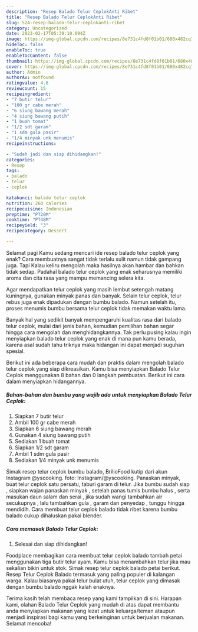 ```yaml
---
description: "Resep Balado Telur CeplokAnti Ribet"
title: "Resep Balado Telur CeplokAnti Ribet"
slug: 524-resep-balado-telur-ceplokanti-ribet
category: Uncategorized
date: 2023-02-17T05:39:10.094Z
image: https://img-global.cpcdn.com/recipes/8e731c4fd8f01b01/680x482cq70/balado-telur-ceplok-foto-resep-utama.jpg
hideToc: false
enableToc: true
enableTocContent: false
thumbnail: https://img-global.cpcdn.com/recipes/8e731c4fd8f01b01/680x482cq70/balado-telur-ceplok-foto-resep-utama.jpg
cover: https://img-global.cpcdn.com/recipes/8e731c4fd8f01b01/680x482cq70/balado-telur-ceplok-foto-resep-utama.jpg
author: Admin
authorAv: notfound
ratingvalue: 4.6
reviewcount: 15
recipeingredient:
- "7 butir telur"
- "100 gr cabe merah"
- "6 siung bawang merah"
- "4 siung bawang putih"
- "1 buah tomat"
- "1/2 sdt garam"
- "1 sdm gula pasir"
- "1/4 minyak unk menumis"
recipeinstructions:

- "Sudah jadi dan siap dihidangkan!"
categories:
- Resep
tags:
- balado
- telur
- ceplok

katakunci: balado telur ceplok 
nutrition: 260 calories
recipecuisine: Indonesian
preptime: "PT20M"
cooktime: "PT48M"
recipeyield: "3"
recipecategory: Dessert

---
```



Selamat pagi Kamu sedang mencari ide resep balado telur ceplok yang enak? Cara membuatnya sangat tidak terlalu sulit namun tidak gampang juga. Tapi Kalau keliru mengolah maka hasilnya akan hambar dan bahkan tidak sedap. Padahal balado telur ceplok yang enak seharusnya memiliki aroma dan cita rasa yang mampu memancing selera kita.


Agar mendapatkan telur ceplok yang masih lembut setengah matang kuningnya, gunakan minyak panas dan banyak. Selain telur ceplok, telur rebus juga enak dipadukan dengan bumbu balado. Namun setelah itu, proses menumis bumbu bersama telur ceplok tidak memakan waktu lama.

Banyak hal yang sedikit banyak mempengaruhi kualitas rasa dari balado telur ceplok, mulai dari jenis bahan, kemudian pemilihan bahan segar hingga cara mengolah dan menghidangkannya. Tak perlu pusing kalau ingin menyiapkan balado telur ceplok yang enak di mana pun kamu berada, karena asal sudah tahu triknya maka hidangan ini dapat menjadi suguhan spesial.


Berikut ini ada beberapa cara mudah dan praktis dalam mengolah balado telur ceplok yang siap dikreasikan. Kamu bisa menyiapkan Balado Telur Ceplok menggunakan 8 bahan dan 0 langkah pembuatan. Berikut ini cara dalam menyiapkan hidangannya.

<!--inarticleads1-->

##### Bahan-bahan dan bumbu yang wajib ada untuk menyiapkan Balado Telur Ceplok:

1. Siapkan 7 butir telur
1. Ambil 100 gr cabe merah
1. Siapkan 6 siung bawang merah
1. Gunakan 4 siung bawang putih
1. Sediakan 1 buah tomat
1. Siapkan 1/2 sdt garam
1. Ambil 1 sdm gula pasir
1. Sediakan 1/4 minyak unk menumis


Simak resep telur ceplok bumbu balado, BrilioFood kutip dari akun Instagram @yscooking. foto: Instagram/@yscooking. Panaskan minyak, buat telur ceplok satu persatu, taburi garam di telur. Jika bumbu sudah siap , siapkan wajan panaskan minyak , setelah panas tumis bumbu halus , serta masukan daun salam dan serai , jika sudah wangi tambahkan air secukupnya , lalu tambahkan gula , garam dan penyedap , tunggu hingga mendidih. Cara membuat telur ceplok balado tidak ribet karena bumbu balado cukup dihaluskan pakai blender. 

<!--inarticleads2-->

##### Cara memasak Balado Telur Ceplok:


1. Selesai dan siap dihidangkan!

Foodplace membagikan cara membuat telur ceplok balado tambah petai menggunakan tiga butir telur ayam. Kamu bisa menambahkan telur jika mau sekalian bikin untuk stok. Simak resep telur ceplok balado petai berikut. Resep Telur Ceplok Balado termasuk yang paling populer di kalangan warga. Kalau biasanya pakai telur bulat utuh, telur ceplok yang dimasak dengan bumbu balado nggak kalah enaknya. 

Terima kasih telah membaca resep yang kami tampilkan di sini. Harapan kami, olahan Balado Telur Ceplok yang mudah di atas dapat membantu anda menyiapkan makanan yang lezat untuk keluarga/teman ataupun menjadi inspirasi bagi kamu yang berkeinginan untuk berjualan makanan. Selamat mencoba!
